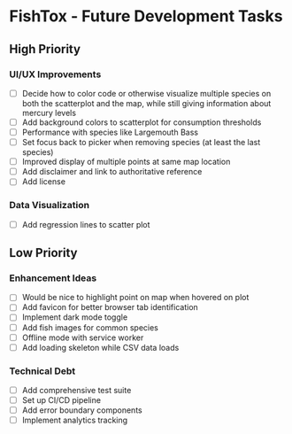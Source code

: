 # FishTox - Future Development Tasks

## High Priority

### UI/UX Improvements
- [ ] Decide how to color code or otherwise visualize multiple species on both the scatterplot and the map, while still giving information about mercury levels
- [ ] Add background colors to scatterplot for consumption thresholds
- [ ] Performance with species like Largemouth Bass
- [ ] Set focus back to picker when removing species (at least the last species)
- [ ] Improved display of multiple points at same map location
- [ ] Add disclaimer and link to authoritative reference
- [ ] Add license

### Data Visualization
- [ ] Add regression lines to scatter plot

## Low Priority

### Enhancement Ideas
- [ ] Would be nice to highlight point on map when hovered on plot
- [ ] Add favicon for better browser tab identification
- [ ] Implement dark mode toggle
- [ ] Add fish images for common species
- [ ] Offline mode with service worker
- [ ] Add loading skeleton while CSV data loads

### Technical Debt
- [ ] Add comprehensive test suite
- [ ] Set up CI/CD pipeline
- [ ] Add error boundary components
- [ ] Implement analytics tracking
